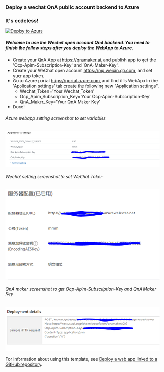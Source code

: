 ### Deploy a wechat QnA public account backend to Azure
### It's codeless!

[![Deploy to Azure](https://azuredeploy.net/deploybutton.png)](https://azuredeploy.net/)



##### Welcome to use the Wechat open account QnA backend. You need to finish the follow steps after you deploy the WebApp to Azure.

- Create your QnA App at <a target="_blank" href = "https://qnamaker.ai">https://qnamaker.ai</a>, and publish app to get the 'Ocp-Apim-Subscription-Key' and 'QnA-Maker-Key'.
- Create your WeChat open account <a target="_blank" href = "https://mp.weixin.qq.com">https://mp.weixin.qq.com</a>, and set yuor app token.
- Go to Azure portal <a target="_blank" href = "https://portal.azure.com">https://portal.azure.com</a>, and find this WebApp in the 'Application settings' tab create the following new "Application settings".
    - Wechat_Token='Your Wechat_Token'
    - Ocp_Apim_Subscription_Key='Your Ocp-Apim-Subscription-Key'
    - QnA_Maker_Key='Your QnA Maker Key'
- Done!



###### Azure webapp setting screenshot to set variables

![azure webapp setting screenshot](/appsetting.PNG)

###### Wechat setting screenshot to set WeChat Token

![wechat setting screenshot](/wechat.PNG)

###### QnA maker screenshot to get Ocp-Apim-Subscription-Key and  QnA Maker Key

![wechat setting screenshot](/QnA.PNG)


For information about using this template, see [Deploy a web app linked to a GitHub repository](https://azure.microsoft.com/en-us/documentation/articles/app-service-web-arm-from-github-provision/).

